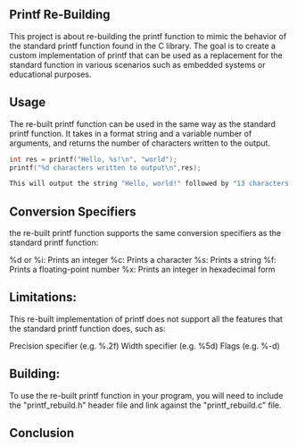 ## Printf Re-Building

This project is about re-building the printf function to mimic the behavior of the standard printf function found in the C library. The goal is to create a custom implementation of printf that can be used as a replacement for the standard function in various scenarios such as embedded systems or educational purposes.

## Usage
The re-built printf function can be used in the same way as the standard printf function. It takes in a format string and a variable number of arguments, and returns the number of characters written to the output.

```c
int res = printf("Hello, %s!\n", "world");
printf("%d characters written to output\n",res);

This will output the string "Hello, world!" followed by "13 characters written to output"

```
## Conversion Specifiers

the re-built printf function supports the same conversion specifiers as the standard printf function:

%d or %i: Prints an integer
%c: Prints a character
%s: Prints a string
%f: Prints a floating-point number
%x: Prints an integer in hexadecimal form

## Limitations:
This re-built implementation of printf does not support all the features that the standard printf function does, such as:

Precision specifier (e.g. %.2f)
Width specifier (e.g. %5d)
Flags (e.g. %-d)

## Building:
To use the re-built printf function in your program, you will need to include the "printf_rebuild.h" header file and link against the "printf_rebuild.c" file.

## Conclusion
